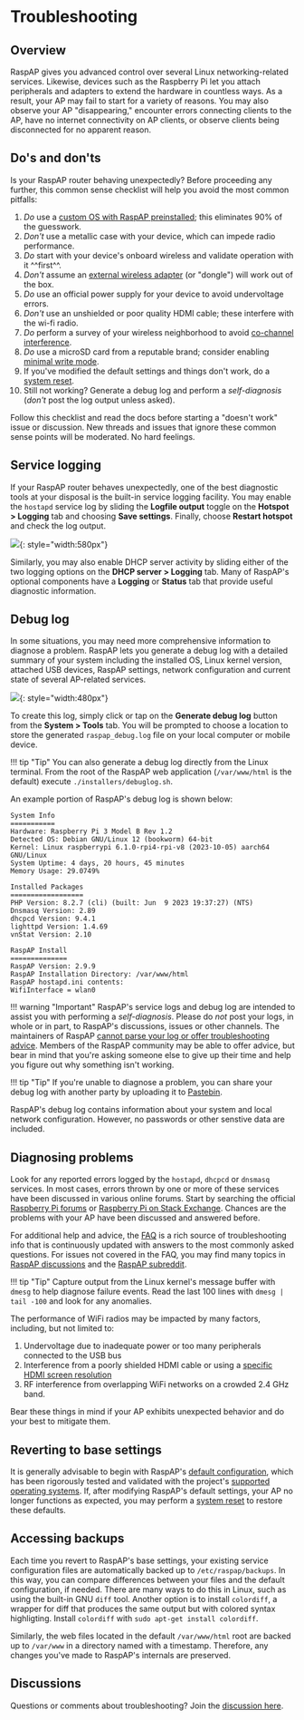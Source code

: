 # Troubleshooting

## Overview
RaspAP gives you advanced control over several Linux networking-related services. Likewise, devices such as the Raspberry Pi let you attach peripherals and adapters to extend the hardware in countless ways. As a result, your AP may fail to start for a variety of reasons. You may also observe your AP "disappearing," encounter errors connecting clients to the AP, have no internet connectivity on AP clients, or observe clients being disconnected for no apparent reason.

## Do's and don'ts
Is your RaspAP router behaving unexpectedly? Before proceeding any further, this common sense checklist will help you avoid the most common pitfalls:

1. _Do_ use a [custom OS with RaspAP preinstalled](quick_start.md#pre-built-image); this eliminates 90% of the guesswork.
2. _Don't_ use a metallic case with your device, which can impede radio performance.
3. _Do_ start with your device's onboard wireless and validate operation with it ^^first^^.
4. _Don't_ assume an [external wireless adapter](faq.md#adapters) (or "dongle") will work out of the box.
5. _Do_ use an official power supply for your device to avoid undervoltage errors.
6. _Don't_ use an unshielded or poor quality HDMI cable; these interfere with the wi-fi radio.
7. _Do_ perform a survey of your wireless neighborhood to avoid [co-channel interference](faq.md#ping).
8. _Do_ use a microSD card from a reputable brand; consider enabling [minimal write mode](minwrite.md).
9. If you've modified the default settings and things don't work, do a [system reset](defaults.md#restoring-settings).
10. Still not working? Generate a debug log and perform a _self-diagnosis_ (_don't_ post the log output unless asked).

Follow this checklist and read the docs before starting a "doesn't work" issue or discussion. New threads and issues that ignore these common sense points will be moderated. No hard feelings.

## Service logging
If your RaspAP router behaves unexpectedly, one of the best diagnostic tools at your disposal is the built-in service logging facility. You may enable the `hostapd` service log by sliding the **Logfile output** toggle on the **Hotspot > Logging** tab and choosing **Save settings**. Finally, choose
**Restart hotspot** and check the log output.

![](https://user-images.githubusercontent.com/229399/116439036-5c56b080-a84f-11eb-87ee-318932347daf.png){: style="width:580px"}

Similarly, you may also enable DHCP server activity by sliding either of the two logging options on the **DHCP server > Logging** tab. Many of RaspAP's optional components have a **Logging** or **Status** tab that provide useful diagnostic information.

## Debug log
In some situations, you may need more comprehensive information to diagnose a problem. RaspAP lets you generate a debug log with a detailed summary of your system including the installed OS, Linux kernel version, attached USB devices, RaspAP settings, network configuration and current state of several AP-related services.

![](https://github.com/RaspAP/raspap-webgui/assets/229399/66bf5cb5-3d77-44aa-92b8-5ebca6f003ad){: style="width:480px"}

To create this log, simply click or tap on the **Generate debug log** button from the **System > Tools** tab. You will be prompted to choose a location to store the generated `raspap_debug.log` file on your local computer or mobile device.

!!! tip "Tip"
    You can also generate a debug log directly from the Linux terminal. From the root of the RaspAP web application (`/var/www/html` is the default) execute `./installers/debuglog.sh`.

An example portion of RaspAP's debug log is shown below:

```
System Info
===========
Hardware: Raspberry Pi 3 Model B Rev 1.2
Detected OS: Debian GNU/Linux 12 (bookworm) 64-bit
Kernel: Linux raspberrypi 6.1.0-rpi4-rpi-v8 (2023-10-05) aarch64 GNU/Linux
System Uptime: 4 days, 20 hours, 45 minutes
Memory Usage: 29.0749%

Installed Packages
==================
PHP Version: 8.2.7 (cli) (built: Jun  9 2023 19:37:27) (NTS)
Dnsmasq Version: 2.89
dhcpcd Version: 9.4.1
lighttpd Version: 1.4.69
vnStat Version: 2.10

RaspAP Install
==============
RaspAP Version: 2.9.9
RaspAP Installation Directory: /var/www/html
RaspAP hostapd.ini contents:
WifiInterface = wlan0
```

!!! warning "Important"
    RaspAP's service logs and debug log are intended to assist you with performing a _self-diagnosis_. Please do _not_ post your logs, in whole or in part, to RaspAP's discussions, issues or other channels. The maintainers of RaspAP [cannot parse your log or offer troubleshooting advice](issues.md#issue-policy). Members of the RaspAP community may be able to offer advice, but bear in mind that you're asking someone else to give up their time and help you figure out why something isn't working.

!!! tip "Tip"
    If you're unable to diagnose a problem, you can share your debug log with another party by uploading it to <a href="https://pastebin.com/" target="_blank">Pastebin</a>.

RaspAP's debug log contains information about your system and local network configuration. However, no passwords or other senstive data are included.

## Diagnosing problems
Look for any reported errors logged by the `hostapd`, `dhcpcd` or `dnsmasq` services. In most cases, errors thrown by one or more of these services have been discussed in various online forums.
Start by searching the official [Raspberry Pi forums](https://www.raspberrypi.org/forums/) or [Raspberry Pi on Stack Exchange](https://raspberrypi.stackexchange.com/). Chances are the problems with your AP have been discussed and answered before.

For additional help and advice, the [FAQ](faq.md) is a rich source of troubleshooting info that is continuously updated with answers to the most commonly asked questions. For issues not covered in
the FAQ, you may find many topics in [RaspAP discussions](https://github.com/RaspAP/raspap-webgui/discussions) and the [RaspAP subreddit](https://reddit.com/r/RaspAP).

!!! tip "Tip"
    Capture output from the Linux kernel's message buffer with `dmesg` to help diagnose failure events. Read the last 100 lines with `dmesg | tail -100` and look for any anomalies.

The performance of WiFi radios may be impacted by many factors, including, but not limited to:

1.  Undervoltage due to inadequate power or too many peripherals connected to the USB bus
2.  Interference from a poorly shielded HDMI cable or using a [specific HDMI screen resolution](https://www.enricozini.org/blog/2019/himblick/raspberry-pi-4-loses-wifi-at-2560x1440-screen-resolution/)
3.  RF interference from overlapping WiFi networks on a crowded 2.4 GHz band.

Bear these things in mind if your AP exhibits unexpected behavior and do your best to mitigate them.
 
## Reverting to base settings
It is generally advisable to begin with RaspAP's [default configuration](defaults.md), which has been rigorously tested and validated with the project's [supported operating systems](index.md#compatible-operating-systems). If, after modifying RaspAP's default settings, your AP no longer functions as expected, you may perform a [system reset](defaults.md#restoring-settings) to restore these defaults.

## Accessing backups
Each time you revert to RaspAP's base settings, your existing service configuration files are automatically backed up to `/etc/raspap/backups`. In this way, you can compare differences between your files and the default configuration, if needed.
There are many ways to do this in Linux, such as using the built-in GNU `diff` tool. Another option is to install `colordiff`, a wrapper for diff that produces the same output but with colored syntax highligting.
Install `colordiff` with `sudo apt-get install colordiff`.

Similarly, the web files located in the default `/var/www/html` root are backed up to `/var/www` in a directory named with a timestamp. Therefore, any changes you've made to RaspAP's internals are preserved. 

## Discussions
Questions or comments about troubleshooting? Join the [discussion here](https://github.com/RaspAP/raspap-webgui/discussions/).

